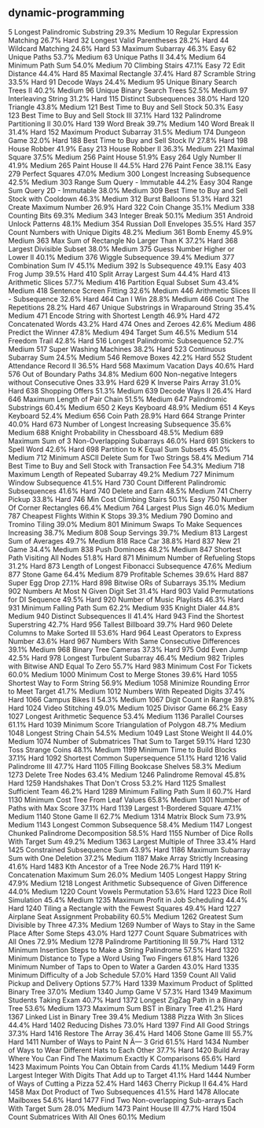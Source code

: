dynamic-programming
---
5	Longest Palindromic Substring	29.3%	Medium
10	Regular Expression Matching	26.7%	Hard
32	Longest Valid Parentheses	28.2%	Hard
44	Wildcard Matching	24.6%	Hard
53	Maximum Subarray	46.3%	Easy
62	Unique Paths	53.7%	Medium
63	Unique Paths II	34.4%	Medium
64	Minimum Path Sum	54.0%	Medium
70	Climbing Stairs	47.1%	Easy
72	Edit Distance	44.4%	Hard
85	Maximal Rectangle	37.4%	Hard
87	Scramble String	33.5%	Hard
91	Decode Ways	24.4%	Medium
95	Unique Binary Search Trees II	40.2%	Medium
96	Unique Binary Search Trees	52.5%	Medium
97	Interleaving String	31.2%	Hard
115	Distinct Subsequences	38.0%	Hard
120	Triangle	43.8%	Medium
121	Best Time to Buy and Sell Stock	50.3%	Easy
123	Best Time to Buy and Sell Stock III	37.1%	Hard
132	Palindrome Partitioning II	30.0%	Hard
139	Word Break	39.7%	Medium
140	Word Break II	31.4%	Hard
152	Maximum Product Subarray	31.5%	Medium
174	Dungeon Game	32.0%	Hard
188	Best Time to Buy and Sell Stock IV	27.8%	Hard
198	House Robber	41.9%	Easy
213	House Robber II	36.3%	Medium
221	Maximal Square	37.5%	Medium
256	Paint House	51.9%	Easy
264	Ugly Number II	41.9%	Medium
265	Paint House II	44.5%	Hard
276	Paint Fence	38.1%	Easy
279	Perfect Squares	47.0%	Medium
300	Longest Increasing Subsequence	42.5%	Medium
303	Range Sum Query - Immutable	44.2%	Easy
304	Range Sum Query 2D - Immutable	38.0%	Medium
309	Best Time to Buy and Sell Stock with Cooldown	46.3%	Medium
312	Burst Balloons	51.3%	Hard
321	Create Maximum Number	26.9%	Hard
322	Coin Change	35.1%	Medium
338	Counting Bits	69.3%	Medium
343	Integer Break	50.1%	Medium
351	Android Unlock Patterns	48.1%	Medium
354	Russian Doll Envelopes	35.5%	Hard
357	Count Numbers with Unique Digits	48.2%	Medium
361	Bomb Enemy	45.9%	Medium
363	Max Sum of Rectangle No Larger Than K	37.2%	Hard
368	Largest Divisible Subset	38.0%	Medium
375	Guess Number Higher or Lower II	40.1%	Medium
376	Wiggle Subsequence	39.4%	Medium
377	Combination Sum IV	45.1%	Medium
392	Is Subsequence	49.1%	Easy
403	Frog Jump	39.5%	Hard
410	Split Array Largest Sum	44.4%	Hard
413	Arithmetic Slices	57.7%	Medium
416	Partition Equal Subset Sum	43.4%	Medium
418	Sentence Screen Fitting	32.6%	Medium
446	Arithmetic Slices II - Subsequence	32.6%	Hard
464	Can I Win	28.8%	Medium
466	Count The Repetitions	28.2%	Hard
467	Unique Substrings in Wraparound String	35.4%	Medium
471	Encode String with Shortest Length	46.9%	Hard
472	Concatenated Words	43.2%	Hard
474	Ones and Zeroes	42.6%	Medium
486	Predict the Winner	47.8%	Medium
494	Target Sum	46.5%	Medium
514	Freedom Trail	42.8%	Hard
516	Longest Palindromic Subsequence	52.7%	Medium
517	Super Washing Machines	38.2%	Hard
523	Continuous Subarray Sum	24.5%	Medium
546	Remove Boxes	42.2%	Hard
552	Student Attendance Record II	36.5%	Hard
568	Maximum Vacation Days	40.6%	Hard
576	Out of Boundary Paths	34.8%	Medium
600	Non-negative Integers without Consecutive Ones	33.9%	Hard
629	K Inverse Pairs Array	31.0%	Hard
638	Shopping Offers	51.3%	Medium
639	Decode Ways II	26.4%	Hard
646	Maximum Length of Pair Chain	51.5%	Medium
647	Palindromic Substrings	60.4%	Medium
650	2 Keys Keyboard	48.9%	Medium
651	4 Keys Keyboard	52.4%	Medium
656	Coin Path	28.9%	Hard
664	Strange Printer	40.0%	Hard
673	Number of Longest Increasing Subsequence	35.6%	Medium
688	Knight Probability in Chessboard	48.5%	Medium
689	Maximum Sum of 3 Non-Overlapping Subarrays	46.0%	Hard
691	Stickers to Spell Word	42.6%	Hard
698	Partition to K Equal Sum Subsets	45.0%	Medium
712	Minimum ASCII Delete Sum for Two Strings	58.4%	Medium
714	Best Time to Buy and Sell Stock with Transaction Fee	54.3%	Medium
718	Maximum Length of Repeated Subarray	49.2%	Medium
727	Minimum Window Subsequence	41.5%	Hard
730	Count Different Palindromic Subsequences	41.6%	Hard
740	Delete and Earn	48.5%	Medium
741	Cherry Pickup	33.8%	Hard
746	Min Cost Climbing Stairs	50.1%	Easy
750	Number Of Corner Rectangles	66.4%	Medium
764	Largest Plus Sign	46.0%	Medium
787	Cheapest Flights Within K Stops	39.3%	Medium
790	Domino and Tromino Tiling	39.0%	Medium
801	Minimum Swaps To Make Sequences Increasing	38.7%	Medium
808	Soup Servings	39.7%	Medium
813	Largest Sum of Averages	49.7%	Medium
818	Race Car	38.8%	Hard
837	New 21 Game	34.4%	Medium
838	Push Dominoes	48.2%	Medium
847	Shortest Path Visiting All Nodes	51.8%	Hard
871	Minimum Number of Refueling Stops	31.2%	Hard
873	Length of Longest Fibonacci Subsequence	47.6%	Medium
877	Stone Game	64.4%	Medium
879	Profitable Schemes	39.6%	Hard
887	Super Egg Drop	27.1%	Hard
898	Bitwise ORs of Subarrays	35.1%	Medium
902	Numbers At Most N Given Digit Set	31.4%	Hard
903	Valid Permutations for DI Sequence	49.5%	Hard
920	Number of Music Playlists	46.3%	Hard
931	Minimum Falling Path Sum	62.2%	Medium
935	Knight Dialer	44.8%	Medium
940	Distinct Subsequences II	41.4%	Hard
943	Find the Shortest Superstring	42.7%	Hard
956	Tallest Billboard	39.7%	Hard
960	Delete Columns to Make Sorted III	53.6%	Hard
964	Least Operators to Express Number	43.6%	Hard
967	Numbers With Same Consecutive Differences	39.1%	Medium
968	Binary Tree Cameras	37.3%	Hard
975	Odd Even Jump	42.5%	Hard
978	Longest Turbulent Subarray	46.4%	Medium
982	Triples with Bitwise AND Equal To Zero	55.7%	Hard
983	Minimum Cost For Tickets	60.0%	Medium
1000	Minimum Cost to Merge Stones	39.6%	Hard
1055	Shortest Way to Form String	56.9%	Medium
1058	Minimize Rounding Error to Meet Target	41.7%	Medium
1012	Numbers With Repeated Digits	37.4%	Hard
1066	Campus Bikes II	54.3%	Medium
1067	Digit Count in Range	39.8%	Hard
1024	Video Stitching	49.0%	Medium
1025	Divisor Game	66.2%	Easy
1027	Longest Arithmetic Sequence	53.4%	Medium
1136	Parallel Courses	61.1%	Hard
1039	Minimum Score Triangulation of Polygon	48.7%	Medium
1048	Longest String Chain	54.5%	Medium
1049	Last Stone Weight II	44.0%	Medium
1074	Number of Submatrices That Sum to Target	59.1%	Hard
1230	Toss Strange Coins	48.1%	Medium
1199	Minimum Time to Build Blocks	37.1%	Hard
1092	Shortest Common Supersequence	51.1%	Hard
1216	Valid Palindrome III	47.7%	Hard
1105	Filling Bookcase Shelves	58.3%	Medium
1273	Delete Tree Nodes	63.4%	Medium
1246	Palindrome Removal	45.8%	Hard
1259	Handshakes That Don't Cross	53.2%	Hard
1125	Smallest Sufficient Team	46.2%	Hard
1289	Minimum Falling Path Sum II	60.7%	Hard
1130	Minimum Cost Tree From Leaf Values	65.8%	Medium
1301	Number of Paths with Max Score	37.1%	Hard
1139	Largest 1-Bordered Square	47.1%	Medium
1140	Stone Game II	62.7%	Medium
1314	Matrix Block Sum	73.9%	Medium
1143	Longest Common Subsequence	58.4%	Medium
1147	Longest Chunked Palindrome Decomposition	58.5%	Hard
1155	Number of Dice Rolls With Target Sum	49.2%	Medium
1363	Largest Multiple of Three	33.4%	Hard
1425	Constrained Subsequence Sum	43.9%	Hard
1186	Maximum Subarray Sum with One Deletion	37.2%	Medium
1187	Make Array Strictly Increasing	41.6%	Hard
1483	Kth Ancestor of a Tree Node	26.7%	Hard
1191	K-Concatenation Maximum Sum	26.0%	Medium
1405	Longest Happy String	47.9%	Medium
1218	Longest Arithmetic Subsequence of Given Difference	44.0%	Medium
1220	Count Vowels Permutation	53.6%	Hard
1223	Dice Roll Simulation	45.4%	Medium
1235	Maximum Profit in Job Scheduling	44.4%	Hard
1240	Tiling a Rectangle with the Fewest Squares	49.4%	Hard
1227	Airplane Seat Assignment Probability	60.5%	Medium
1262	Greatest Sum Divisible by Three	47.3%	Medium
1269	Number of Ways to Stay in the Same Place After Some Steps	43.0%	Hard
1277	Count Square Submatrices with All Ones	72.9%	Medium
1278	Palindrome Partitioning III	59.7%	Hard
1312	Minimum Insertion Steps to Make a String Palindrome	57.5%	Hard
1320	Minimum Distance to Type a Word Using Two Fingers	61.8%	Hard
1326	Minimum Number of Taps to Open to Water a Garden	43.0%	Hard
1335	Minimum Difficulty of a Job Schedule	57.0%	Hard
1359	Count All Valid Pickup and Delivery Options	57.7%	Hard
1339	Maximum Product of Splitted Binary Tree	37.0%	Medium
1340	Jump Game V	57.3%	Hard
1349	Maximum Students Taking Exam	40.7%	Hard
1372	Longest ZigZag Path in a Binary Tree	53.6%	Medium
1373	Maximum Sum BST in Binary Tree	41.2%	Hard
1367	Linked List in Binary Tree	39.4%	Medium
1388	Pizza With 3n Slices	44.4%	Hard
1402	Reducing Dishes	73.0%	Hard
1397	Find All Good Strings	37.3%	Hard
1416	Restore The Array	36.4%	Hard
1406	Stone Game III	55.7%	Hard
1411	Number of Ways to Paint N Ã— 3 Grid	61.5%	Hard
1434	Number of Ways to Wear Different Hats to Each Other	37.7%	Hard
1420	Build Array Where You Can Find The Maximum Exactly K Comparisons	65.6%	Hard
1423	Maximum Points You Can Obtain from Cards	41.1%	Medium
1449	Form Largest Integer With Digits That Add up to Target	41.1%	Hard
1444	Number of Ways of Cutting a Pizza	52.4%	Hard
1463	Cherry Pickup II	64.4%	Hard
1458	Max Dot Product of Two Subsequences	41.5%	Hard
1478	Allocate Mailboxes	54.6%	Hard
1477	Find Two Non-overlapping Sub-arrays Each With Target Sum	28.0%	Medium
1473	Paint House III	47.7%	Hard
1504	Count Submatrices With All Ones	60.1%	Medium